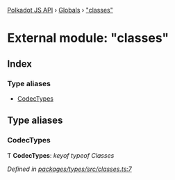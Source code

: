 [Polkadot JS API](../README.md) › [Globals](../globals.md) › ["classes"](_classes_.md)

# External module: "classes"

## Index

### Type aliases

* [CodecTypes](_classes_.md#codectypes)

## Type aliases

###  CodecTypes

Ƭ **CodecTypes**: *keyof typeof Classes*

*Defined in [packages/types/src/classes.ts:7](https://github.com/polkadot-js/api/blob/2ac3640900/packages/types/src/classes.ts#L7)*
